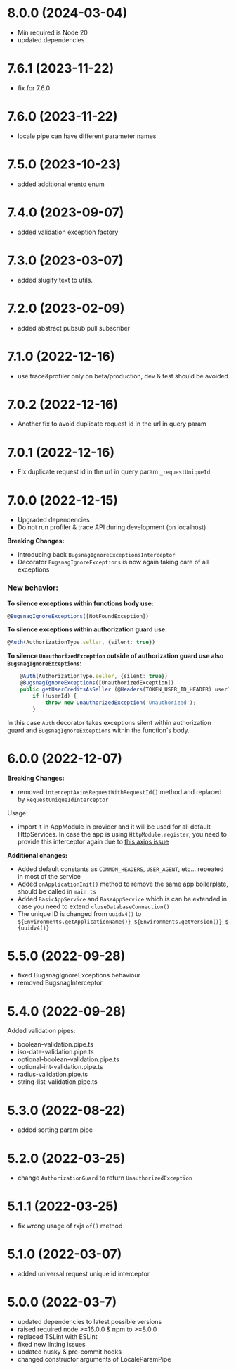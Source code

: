 <a name="8.0.0"></a>
# 8.0.0 (2024-03-04)
- Min required is Node 20
- updated dependencies

<a name="7.6.1"></a>
# 7.6.1 (2023-11-22)
- fix for 7.6.0

<a name="7.6.0"></a>
# 7.6.0 (2023-11-22)
- locale pipe can have different parameter names

<a name="7.5.0"></a>
# 7.5.0 (2023-10-23)
- added additional erento enum

<a name="7.4.0"></a>
# 7.4.0 (2023-09-07)
- added validation exception factory

<a name="7.3.0"></a>
# 7.3.0 (2023-03-07)
- added slugify text to utils.

<a name="7.2.0"></a>
# 7.2.0 (2023-02-09)
- added abstract pubsub pull subscriber

<a name="7.1.0"></a>
# 7.1.0 (2022-12-16)
- use trace&profiler only on beta/production, dev & test should be avoided

<a name="7.0.2"></a>
# 7.0.2 (2022-12-16)
- Another fix to avoid duplicate request id in the url in query param

<a name="7.0.1"></a>
# 7.0.1 (2022-12-16)
- Fix duplicate request id in the url in query param `_requestUniqueId`

<a name="7.0.0"></a>
# 7.0.0 (2022-12-15)
- Upgraded dependencies
- Do not run profiler & trace API during development (on localhost)

**Breaking Changes:**
- Introducing back `BugsnagIgnoreExceptionsInterceptor`
- Decorator `BugsnagIgnoreExceptions` is now again taking care of all exceptions

### New behavior:
**To silence exceptions within functions body use:**
```typescript
@BugsnagIgnoreExceptions([NotFoundException])
```

**To silence exceptions within authorization guard use:**
```typescript
@Auth(AuthorizationType.seller, {silent: true})
```

**To silence `UnauthorizedException` outside of authorization guard use also `BugsnagIgnoreExceptions`:**
```typescript
    @Auth(AuthorizationType.seller, {silent: true})
    @BugsnagIgnoreExceptions([UnauthorizedException])
    public getUserCreditsAsSeller (@Headers(TOKEN_USER_ID_HEADER) userId?: string): Promise<Credit> {
        if (!userId) {
            throw new UnauthorizedException('Unauthorized');
        }
```
In this case `Auth` decorator takes exceptions silent within authorization guard and `BugsnagIgnoreExceptions` within the function's body.

<a name="6.0.0"></a>
# 6.0.0 (2022-12-07)
**Breaking Changes:**
- removed `interceptAxiosRequestWithRequestId()` method and replaced by `RequestUniqueIdInterceptor`

Usage:
- import it in AppModule in provider and it will be used for all default HttpServices. In case the app is using `HttpModule.register`, you need to provide this interceptor again due to [this axios issue](https://github.com/axios/axios/issues/4938)

**Additional changes:**
- Added default constants as `COMMON_HEADERS`, `USER_AGENT`, etc... repeated in most of the service
- Added `onApplicationInit()` method to remove the same app boilerplate, should be called in `main.ts`
- Added `BasicAppService` and `BaseAppService` which is can be extended in case you need to extend `closeDatabaseConnection()`
- The unique ID is changed from `uuidv4()` to `${Environments.getApplicationName()}_${Environments.getVersion()}_${uuidv4()}`


<a name="5.5.0"></a>
# 5.5.0 (2022-09-28)
- fixed BugsnagIgnoreExceptions behaviour
- removed BugsnagInterceptor

<a name="5.4.0"></a>
# 5.4.0 (2022-09-28)
Added validation pipes:
- boolean-validation.pipe.ts
- iso-date-validation.pipe.ts
- optional-boolean-validation.pipe.ts
- optional-int-validation.pipe.ts
- radius-validation.pipe.ts
- string-list-validation.pipe.ts

<a name="5.3.0"></a>
# 5.3.0 (2022-08-22)
- added sorting param pipe

<a name="5.2.0"></a>
# 5.2.0 (2022-03-25)
- change `AuthorizationGuard` to return `UnauthorizedException`

<a name="5.1.1"></a>
# 5.1.1 (2022-03-25)
- fix wrong usage of rxjs `of()` method

<a name="5.1.0"></a>
# 5.1.0 (2022-03-07)
- added universal request unique id interceptor

<a name="5.0.0"></a>
# 5.0.0 (2022-03-7)
- updated dependencies to latest possible versions
- raised required node >=16.0.0 & npm to >=8.0.0
- replaced TSLint with ESLint
- fixed new linting issues
- updated husky & pre-commit hooks
- changed constructor arguments of LocaleParamPipe
